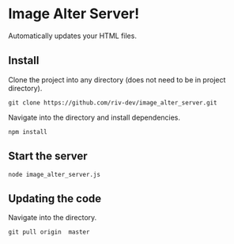 # Image Alter Server!
Automatically updates your HTML files.

## Install
Clone the project into any directory (does not need to be in project directory).
```
git clone https://github.com/riv-dev/image_alter_server.git
```
Navigate into the directory and install dependencies.
```
npm install
```

## Start the server
```
node image_alter_server.js
```

## Updating the code
Navigate into the directory.
```
git pull origin  master
```